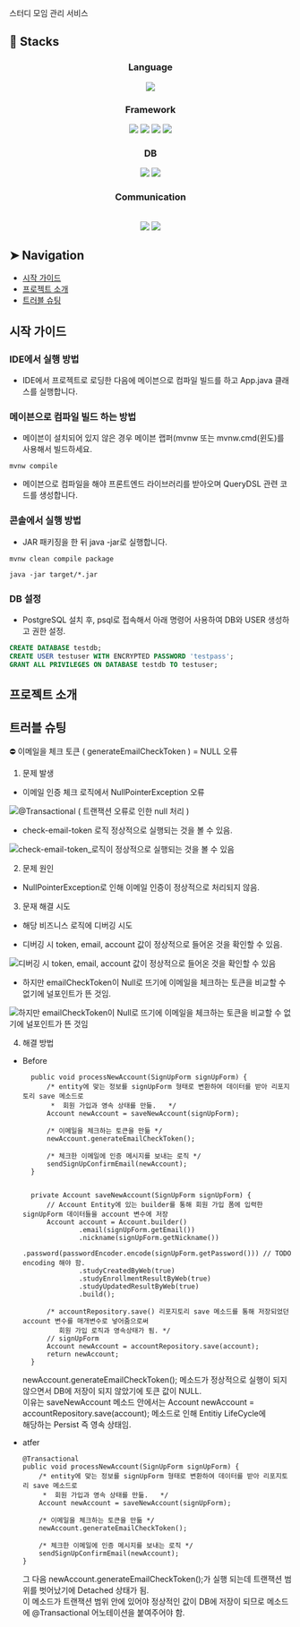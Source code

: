 스터디 모임 관리 서비스

## 🔧 Stacks

<div align="center">
<h3>Language</h3>
<img src="https://img.shields.io/badge/java-007396?style=for-the-badge&logo=java&logoColor=white">
<br>
<h3>Framework</h3>
<img src="https://img.shields.io/badge/springboot-6DB33F?style=for-the-badge&logo=springboot&logoColor=white">
<img src="https://img.shields.io/badge/hibernate-59666C?style=for-the-badge&logo=hibernate&logoColor=white">
<img src="https://img.shields.io/badge/bootstrap-7952B3?style=for-the-badge&logo=bootstrap&logoColor=white">
<img src="https://img.shields.io/badge/thymeleaf-005F0F?style=for-the-badge&logo=thymeleaf&logoColor=white">
<br>
<h3>DB</h3>
<img src="https://img.shields.io/badge/mysql-4479A1?style=for-the-badge&logo=mysql&logoColor=white">
<img src="https://img.shields.io/badge/postgreSQL-4169E1?style=for-the-badge&logo=postgreSQL&logoColor=white">
<br>
<h3>Communication</h3>
<br>
<img src="https://img.shields.io/badge/notion-000000?style=for-the-badge&logo=notion&logoColor=white">
<img src="https://img.shields.io/badge/github-181717?style=for-the-badge&logo=github&logoColor=white">

</div>

## ➤ Navigation
- [시작 가이드](#시작-가이드)
- [프로젝트 소개](#프로젝트-소개)
- [트러블 슈팅](#트러블-슈팅)

## 시작 가이드

### IDE에서 실행 방법

- IDE에서 프로젝트로 로딩한 다음에 메이븐으로 컴파일 빌드를 하고 App.java 클래스를 실행합니다.

### 메이븐으로 컴파일 빌드 하는 방법

- 메이븐이 설치되어 있지 않은 경우 메이븐 랩퍼(mvnw 또는 mvnw.cmd(윈도)를 사용해서 빌드하세요.

```
mvnw compile
```

- 메이븐으로 컴파일을 해야 프론트엔드 라이브러리를 받아오며 QueryDSL 관련 코드를 생성합니다.

### 콘솔에서 실행 방법

- JAR 패키징을 한 뒤 java -jar로 실행합니다.

```
mvnw clean compile package
```

```
java -jar target/*.jar
```

### DB 설정

- PostgreSQL 설치 후, psql로 접속해서 아래 명령어 사용하여 DB와 USER 생성하고 권한 설정.

```sql
CREATE DATABASE testdb;
CREATE USER testuser WITH ENCRYPTED PASSWORD 'testpass';
GRANT ALL PRIVILEGES ON DATABASE testdb TO testuser;
```

## 프로젝트 소개


## 트러블 슈팅

⛔ 이메일을 체크 토큰 ( generateEmailCheckToken ) = NULL 오류

1. 문제 발생

- 이메일 인증 체크 로직에서 NullPointerException 오류
  
![@Transactional ( 트랜잭션 오류로 인한 null 처리 ) ](https://github.com/rudqls007/study_management_service/assets/111556581/d4c7f894-699f-4bda-a7c1-2df266449513)

- check-email-token 로직 정상적으로 실행되는 것을 볼 수 있음.

![check-email-token_로직이 정상적으로 실행되는 것을 볼 수 있음](https://github.com/rudqls007/study_management_service/assets/111556581/1f04002e-5f45-4b64-b039-8b46253757b5)


2. 문제 원인

- NullPointerException로 인해 이메일 인증이 정상적으로 처리되지 않음.

3. 문재 해결 시도

- 해당 비즈니스 로직에 디버깅 시도

- 디버깅 시 token, email, account 값이 정상적으로 들어온 것을 확인할 수 있음.

![디버깅 시 token, email, account 값이 정상적으로 들어온 것을 확인할 수 있음](https://github.com/rudqls007/study_management_service/assets/111556581/e6c74901-1906-4ad7-8dd4-77c38c33564f)

- 하지만 emailCheckToken이 Null로 뜨기에 이메일을 체크하는 토큰을 비교할 수 없기에 널포인트가 뜬 것임.

![하지만 emailCheckToken이 Null로 뜨기에 이메일을 체크하는 토큰을 비교할 수 없기에 널포인트가 뜬 것임](https://github.com/rudqls007/study_management_service/assets/111556581/57598df0-8056-4900-91f1-72d22517824c)

4. 해결 방법

- Before

        public void processNewAccount(SignUpForm signUpForm) {
            /* entity에 맞는 정보를 signUpForm 형태로 변환하여 데이터를 받아 리포지토리 save 메소드로
             *  회원 가입과 영속 상태를 만듦.   */
            Account newAccount = saveNewAccount(signUpForm);
    
            /* 이메일을 체크하는 토큰을 만듦 */
            newAccount.generateEmailCheckToken();
    
            /* 체크한 이메일에 인증 메시지를 보내는 로직 */
            sendSignUpConfirmEmail(newAccount);
        }
    
    
        private Account saveNewAccount(SignUpForm signUpForm) {
            // Account Entity에 있는 builder를 통해 회원 가입 폼에 입력한 signUpForm 데이터들을 account 변수에 저장
            Account account = Account.builder()
                    .email(signUpForm.getEmail())
                    .nickname(signUpForm.getNickname())
                    .password(passwordEncoder.encode(signUpForm.getPassword())) // TODO encoding 해야 함.
                    .studyCreatedByWeb(true)
                    .studyEnrollmentResultByWeb(true)
                    .studyUpdatedResultByWeb(true)
                    .build();
    
            /* accountRepository.save() 리포지토리 save 메소드를 통해 저장되었던 account 변수를 매개변수로 넣어줌으로써
               회원 가입 로직과 영속상태가 됨. */
            // signUpForm
            Account newAccount = accountRepository.save(account);
            return newAccount;
        }


  newAccount.generateEmailCheckToken(); 메소드가 정상적으로 실행이 되지 않으면서 DB에 저장이 되지 않았기에 토큰 값이 NULL.</br>
  이유는 saveNewAccount 메소드 안에서는 Account newAccount = accountRepository.save(account); 메소드로 인해 Entitiy LifeCycle에</br>
  해당하는 Persist 즉 영속 상태임.




- atfer
  
      @Transactional
      public void processNewAccount(SignUpForm signUpForm) {
          /* entity에 맞는 정보를 signUpForm 형태로 변환하여 데이터를 받아 리포지토리 save 메소드로
           *  회원 가입과 영속 상태를 만듦.   */
          Account newAccount = saveNewAccount(signUpForm);
  
          /* 이메일을 체크하는 토큰을 만듦 */
          newAccount.generateEmailCheckToken();
  
          /* 체크한 이메일에 인증 메시지를 보내는 로직 */
          sendSignUpConfirmEmail(newAccount);
      }


  그 다음 newAccount.generateEmailCheckToken();가 실행 되는데 트랜잭션 범위를 벗어났기에 Detached 상태가 됨.</br>
  이 메소드가 트랜잭션 범위 안에 있어야 정상적인 값이 DB에 저장이 되므로 메소드에 @Transactional 어노테이션을 붙여주어야 함.</br>
